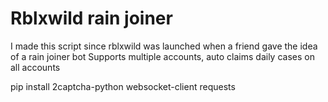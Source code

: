 # Rblxwild rain joiner



I made this script since rblxwild was launched when a friend gave the idea of a rain joiner bot
Supports multiple accounts, auto claims daily cases on all accounts


pip install 2captcha-python websocket-client requests
